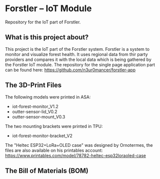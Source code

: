 # Forstler – IoT Module

Repository for the IoT part of Forstler.

## What is this project about?

This project is the IoT part of the Forstler system. Forstler is a system to monitor and visualize forest health. It uses regional data from thir party providers and compares it with the local data which is being gathered by the Forstler IoT module. The repository for the single page application part can be found here: https://github.com/n3ur0mancer/forstler-app

## The 3D-Print Files

The following models were printed in ASA:

- iot-forest-monitor_V1.2
- outter-sensor-lid_V0.2
- outter-sensor-mount_V0.3

The two mounting brackets were printed in TPU:

- iot-forest-monitor-bracket_V2

The "Heltec ESP32+LoRa+OLED case" was designed by Ornotermes, the files are also available on his printables account: https://www.printables.com/model/78782-heltec-esp32loraoled-case

## The Bill of Materials (BOM)
